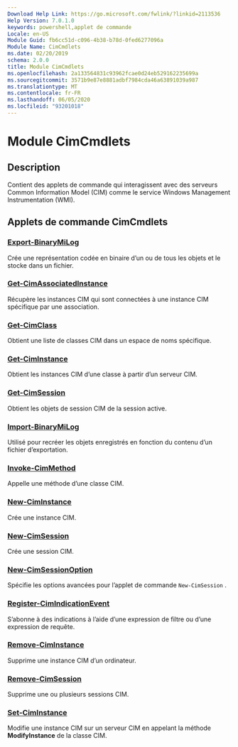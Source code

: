 ```yaml
---
Download Help Link: https://go.microsoft.com/fwlink/?linkid=2113536
Help Version: 7.0.1.0
keywords: powershell,applet de commande
Locale: en-US
Module Guid: fb6cc51d-c096-4b38-b78d-0fed6277096a
Module Name: CimCmdlets
ms.date: 02/20/2019
schema: 2.0.0
title: Module CimCmdlets
ms.openlocfilehash: 2a133564831c93962fcae0d24eb529162235699a
ms.sourcegitcommit: 3571b9e87e8881adbf7984cda46a63891039a987
ms.translationtype: MT
ms.contentlocale: fr-FR
ms.lasthandoff: 06/05/2020
ms.locfileid: "93201018"
---
```

# Module CimCmdlets

## Description

Contient des applets de commande qui interagissent avec des serveurs Common Information Model (CIM) comme le service Windows Management Instrumentation (WMI).

## Applets de commande CimCmdlets

### [Export-BinaryMiLog](Export-BinaryMiLog.md)
Crée une représentation codée en binaire d’un ou de tous les objets et le stocke dans un fichier.

### [Get-CimAssociatedInstance](Get-CimAssociatedInstance.md)
Récupère les instances CIM qui sont connectées à une instance CIM spécifique par une association.

### [Get-CimClass](Get-CimClass.md)
Obtient une liste de classes CIM dans un espace de noms spécifique.

### [Get-CimInstance](Get-CimInstance.md)
Obtient les instances CIM d’une classe à partir d’un serveur CIM.

### [Get-CimSession](Get-CimSession.md)
Obtient les objets de session CIM de la session active.

### [Import-BinaryMiLog](Import-BinaryMiLog.md)
Utilisé pour recréer les objets enregistrés en fonction du contenu d’un fichier d’exportation.

### [Invoke-CimMethod](Invoke-CimMethod.md)
Appelle une méthode d’une classe CIM.

### [New-CimInstance](New-CimInstance.md)
Crée une instance CIM.

### [New-CimSession](New-CimSession.md)
Crée une session CIM.

### [New-CimSessionOption](New-CimSessionOption.md)
Spécifie les options avancées pour l’applet de commande `New-CimSession` .

### [Register-CimIndicationEvent](Register-CimIndicationEvent.md)
S’abonne à des indications à l’aide d’une expression de filtre ou d’une expression de requête.

### [Remove-CimInstance](Remove-CimInstance.md)
Supprime une instance CIM d’un ordinateur.

### [Remove-CimSession](Remove-CimSession.md)
Supprime une ou plusieurs sessions CIM.

### [Set-CimInstance](Set-CimInstance.md)
Modifie une instance CIM sur un serveur CIM en appelant la méthode **ModifyInstance** de la classe CIM.

